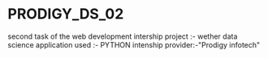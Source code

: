 # PRODIGY_DS_02
second task of the web development intership project :- wether data science application used :- PYTHON intenship provider:-"Prodigy infotech"
